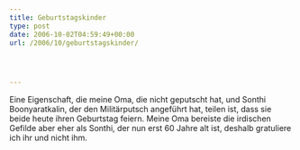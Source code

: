 ```yaml
---
title: Geburtstagskinder
type: post
date: 2006-10-02T04:59:49+00:00
url: /2006/10/geburtstagskinder/




---
```

Eine Eigenschaft, die meine Oma, die nicht geputscht hat, und Sonthi Boonyaratkalin, der den Militärputsch angeführt hat, teilen ist, dass sie beide heute ihren Geburtstag feiern. Meine Oma bereiste die irdischen Gefilde aber eher als Sonthi, der nun erst 60 Jahre alt ist, deshalb gratuliere ich ihr und nicht ihm.
